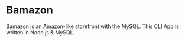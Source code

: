 # Bamazon
Bamazon is an Amazon-like storefront with the MySQL. This CLI App is written in Node.js &amp; MySQL.
